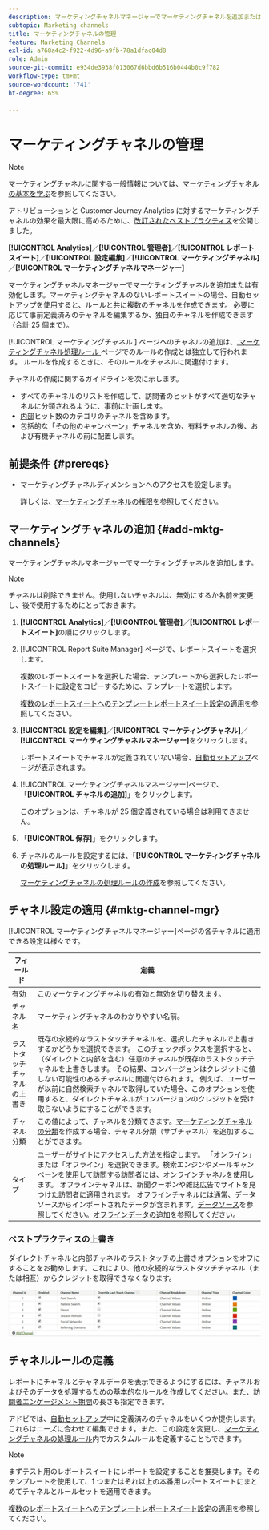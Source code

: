 ```yaml
---
description: マーケティングチャネルマネージャーでマーケティングチャネルを追加または有効化します。マーケティングチャネルのないレポートスイートの場合、自動セットアップを使用すると、ルールと共に複数のチャネルを作成できます。 必要に応じて事前定義済みのチャネルを編集するか、独自のチャネルを作成できます（合計 25 個まで）。
subtopic: Marketing channels
title: マーケティングチャネルの管理
feature: Marketing Channels
exl-id: a768a4c2-f922-4d96-a9fb-78a1dfac04d8
role: Admin
source-git-commit: e934de3938f013067d6bbd6b516b0444b0c9f782
workflow-type: tm+mt
source-wordcount: '741'
ht-degree: 65%

---
```


# マーケティングチャネルの管理

>[!NOTE]
>
> マーケティングチャネルに関する一般情報については、[マーケティングチャネルの基本を学ぶ](/help/components/c-marketing-channels/c-getting-started-mchannel.md)を参照してください。
>
> アトリビューションと Customer Journey Analytics に対するマーケティングチャネルの効果を最大限に高めるために、[改訂されたベストプラクティス](/help/components/c-marketing-channels/mchannel-best-practices.md)を公開しました。

**[!UICONTROL Analytics]**／**[!UICONTROL 管理者]**／**[!UICONTROL レポートスイート]**／**[!UICONTROL 設定編集]**／**[!UICONTROL マーケティングチャネル]**／**[!UICONTROL マーケティングチャネルマネージャー]**

マーケティングチャネルマネージャーでマーケティングチャネルを追加または有効化します。マーケティングチャネルのないレポートスイートの場合、自動セットアップを使用すると、ルールと共に複数のチャネルを作成できます。 必要に応じて事前定義済みのチャネルを編集するか、独自のチャネルを作成できます（合計 25 個まで）。

[!UICONTROL  マーケティングチャネル ] ページへのチャネルの追加は、[ マーケティングチャネル処理ルール ](/help/admin/tools/manage-rs/edit-settings/marketing-channels/mc-proc-rules.md) ページでのルールの作成とは独立して行われます。 ルールを作成するときに、そのルールをチャネルに関連付けます。

チャネルの作成に関するガイドラインを次に示します。

* すべてのチャネルのリストを作成して、訪問者のヒットがすべて適切なチャネルに分類されるように、事前に計画します。
* [内部](/help/admin/tools/manage-rs/edit-settings/marketing-channels/mc-proc-rules.md)ヒット数のカテゴリのチャネルを含めます。
* 包括的な「その他のキャンペーン」チャネルを含め、有料チャネルの後、および有機チャネルの前に配置します。


## 前提条件 {#prereqs}

* マーケティングチャネルディメンションへのアクセスを設定します。

  詳しくは、[マーケティングチャネルの権限](/help/components/c-marketing-channels/c-channel-report-access.md)を参照してください。

## マーケティングチャネルの追加 {#add-mktg-channels}

マーケティングチャネルマネージャーでマーケティングチャネルを追加します。

>[!NOTE]
>
>チャネルは削除できません。使用しないチャネルは、無効にするか名前を変更し、後で使用するためにとっておきます。

1. **[!UICONTROL Analytics]**／**[!UICONTROL 管理者]**／**[!UICONTROL レポートスイート]**&#x200B;の順にクリックします。
1. [!UICONTROL Report Suite Manager] ページで、レポートスイートを選択します。

   複数のレポートスイートを選択した場合、テンプレートから選択したレポートスイートに設定をコピーするために、テンプレートを選択します。

   [複数のレポートスイートへのテンプレートレポートスイート設定の適用](/help/components/c-marketing-channels/c-getting-started-mchannel.md)を参照してください。

1. **[!UICONTROL 設定を編集]**／**[!UICONTROL マーケティングチャネル]**／**[!UICONTROL マーケティングチャネルマネージャー]**&#x200B;をクリックします。

   レポートスイートでチャネルが定義されていない場合、[自動セットアップ](/help/components/c-marketing-channels/c-getting-started-mchannel.md)ページが表示されます。

1. [!UICONTROL マーケティングチャネルマネージャー]ページで、「**[!UICONTROL チャネルの追加]**」をクリックします。

   このオプションは、チャネルが 25 個定義されている場合は利用できません。

1. 「**[!UICONTROL 保存]**」をクリックします。
1. チャネルのルールを設定するには、「**[!UICONTROL マーケティングチャネルの処理ルール]**」をクリックします。

   [マーケティングチャネルの処理ルールの作成](/help/admin/tools/manage-rs/edit-settings/marketing-channels/mc-proc-rules.md)を参照してください。

## チャネル設定の適用 {#mktg-channel-mgr}

[!UICONTROL マーケティングチャネルマネージャー]ページの各チャネルに適用できる設定は様々です。

| フィールド | 定義 |
|--- |--- |
| 有効 | このマーケティングチャネルの有効と無効を切り替えます。 |
| チャネル名 | マーケティングチャネルのわかりやすい名前。 |
| ラストタッチチャネルの上書き | 既存の永続的なラストタッチチャネルを、選択したチャネルで上書きするかどうかを選択できます。 このチェックボックスを選択すると、（ダイレクトと内部を含む）任意のチャネルが既存のラストタッチチャネルを上書きします。 その結果、コンバージョンはクレジットに値しない可能性のあるチャネルに関連付けられます。 例えば、ユーザーが以前に自然検索チャネルで取得していた場合、このオプションを使用すると、ダイレクトチャネルがコンバージョンのクレジットを受け取らないようにすることができます。 |
| チャネル分類 | この値によって、チャネルを分類できます。[マーケティングチャネルの分類](/help/admin/tools/manage-rs/edit-settings/marketing-channels/classifications-mchannel.md)を作成する場合、チャネル分類（サブチャネル）を追加することができます。 |
| タイプ | ユーザーがサイトにアクセスした方法を指定します。 「オンライン」または「オフライン」を選択できます。検索エンジンやメールキャンペーンを使用して訪問する訪問者には、オンラインチャネルを使用します。 オフラインチャネルは、新聞クーポンや雑誌広告でサイトを見つけた訪問者に適用されます。 オフラインチャネルには通常、データソースからインポートされたデータが含まれます。[データソース](/help/import/data-sources/overview.md)を参照してください。[オフラインデータの追加](/help/components/c-marketing-channels/c-getting-started-mchannel.md)を参照してください。 |

### ベストプラクティスの上書き

ダイレクトチャネルと内部チャネルのラストタッチの上書きオプションをオフにすることをお勧めします。これにより、他の永続的なラストタッチチャネル（または相互）からクレジットを取得できなくなります。

![](assets/int-channel2.png)

## チャネルルールの定義

レポートにチャネルとチャネルデータを表示できるようにするには、チャネルおよびそのデータを処理するための基本的なルールを作成してください。また、[訪問者エンゲージメント期間](/help/admin/tools/manage-rs/edit-settings/marketing-channels/visitor-engagement.md)の長さも指定できます。

アドビでは、[自動セットアップ](/help/components/c-marketing-channels/c-getting-started-mchannel.md)中に定義済みのチャネルをいくつか提供します。これらはニーズに合わせて編集できます。また、この設定を変更し、[マーケティングチャネルの処理ルール](/help/admin/tools/manage-rs/edit-settings/marketing-channels/mc-proc-rules.md)内でカスタムルールを定義することもできます。

>[!NOTE]
>
>まずテスト用のレポートスイートにレポートを設定することを推奨します。そのテンプレートを使用して、1 つまたはそれ以上の本番用レポートスイートにまとめてチャネルとルールセットを適用できます。
>
>[複数のレポートスイートへのテンプレートレポートスイート設定の適用](/help/components/c-marketing-channels/c-getting-started-mchannel.md)を参照してください。
